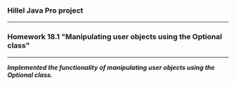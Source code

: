 ### Hillel Java Pro project
***
### Homework 18.1 "Manipulating user objects using the Optional class"
***
___Implemented the functionality of manipulating user objects using the Optional class.___